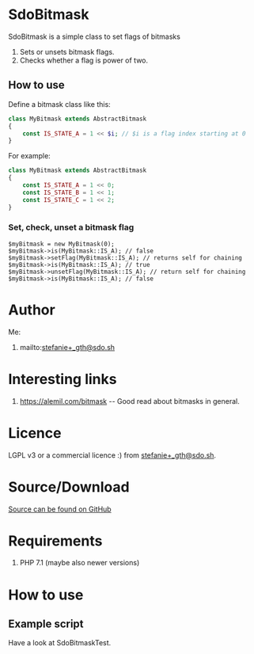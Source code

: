 # SdoBitmask

SdoBitmask is a simple class to set flags of bitmasks

1. Sets or unsets bitmask flags.
1. Checks whether a flag is power of two.

## How to use

Define a bitmask class like this:

```php
class MyBitmask extends AbstractBitmask
{
    const IS_STATE_A = 1 << $i; // $i is a flag index starting at 0
}
```

For example:

```php
class MyBitmask extends AbstractBitmask
{
    const IS_STATE_A = 1 << 0;
    const IS_STATE_B = 1 << 1;
    const IS_STATE_C = 1 << 2;
}
```

### Set, check, unset a bitmask flag

```
$myBitmask = new MyBitmask(0);
$myBitmask->is(MyBitmask::IS_A); // false
$myBitmask->setFlag(MyBitmask::IS_A); // returns self for chaining
$myBitmask->is(MyBitmask::IS_A); // true
$myBitmask->unsetFlag(MyBitmask::IS_A); // return self for chaining
$myBitmask->is(MyBitmask::IS_A); // false
```

# Author

Me:

1. mailto:stefanie+_gth@sdo.sh

# Interesting links

1. https://alemil.com/bitmask -- Good read about bitmasks in general.

# Licence

LGPL v3 or a commercial licence :) from stefanie+_gth@sdo.sh.

# Source/Download

[Source can be found on GitHub](https://github.com/Schmidt-DevOps/sdo-bitmask.git)

# Requirements

1. PHP 7.1 (maybe also newer versions)

# How to use

## Example script

Have a look at SdoBitmaskTest.
